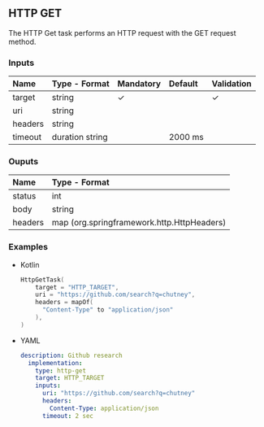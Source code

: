 
## HTTP GET

The HTTP Get task performs an HTTP request with the GET request method.

### Inputs

| Name    | Type - Format   | Mandatory | Default | Validation |
|:--------|:----------------|:----------|:--------|:-----------|
| target  | string          | &check;   |         | &check;    |
| uri     | string          |           |         |            |
| headers | string          |           |         |            |
| timeout | duration string |           | 2000 ms |            |

### Ouputs

| Name    | Type - Format                               |
|:--------|:--------------------------------------------|
| status  | int                                         |
| body    | string                                      |
| headers | map (org.springframework.http.HttpHeaders)  |


### Examples

* Kotlin
    ``` kotlin
    HttpGetTask(
        target = "HTTP_TARGET",
        uri = "https://github.com/search?q=chutney",
        headers = mapOf(
          "Content-Type" to "application/json"
        ),
    )
    ```

* YAML
    ``` yaml
    description: Github research
      implementation:
        type: http-get
        target: HTTP_TARGET
        inputs:
          uri: "https://github.com/search?q=chutney"
          headers:
            Content-Type: application/json
          timeout: 2 sec
    ```
